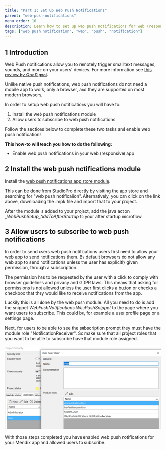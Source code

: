 ```yaml
---
title: "Part 1: Set Up Web Push Notifications"
parent: "web-push-notifications"
menu_order: 10
description: Learn how to set up web push notifications for web (responsive) apps.
tags: ["web push notification", "web", "push", "notification"]
---
```


## 1 Introduction

Web Push notifications allow you to remotely trigger small text messages, sounds, and more on your users' devices.
For more information see [this review by OneSignal](https://onesignal.com/webpush).

Unlike native push notifications, web push notifications do not need a mobile app to work, only a browser, and they are supported on most modern browsers. 

In order to setup web push notifications you will have to:

1. Install the web push notifications module
3. Allow users to subscribe to web push notifications

Follow the sections below to complete these two tasks and enable web push notifications.

**This how-to will teach you how to do the following:**

* Enable web push notifications in your web (responsive) app

## 2 Install the web push notifications module

Install the [web push notifications app store module](https://marketplace.mendix.com/link/component/114331).

This can be done from StudioPro directly by visiting the app store and searching for "web push notificaiion".
Alternatively, you can click on the link above, downloading the .mpk file and import that to your project.

After the module is added to your project, add the java action *_WebPushSetup_AddToAfterStartup* to your after startup microflow.

## 3 Allow users to subscribe to web push notifications

In order to send users web push notifications users first need to allow your web app to send notifications them.
By default browsers do not allow any web app to send notifications unless the user has explicitly given permission, through a subscription.

The permission has to be requested by the user with a click to comply with browser guidelines and privacy and GDPR laws.
This means that asking for permissions is not allowed unless the user first clicks a button or checks a checkbox that they would like to receive notifications from the app.

Luckily this is all done by the web push module. All you need to do is add the snippet *WebPushNotifications.WebPushSnippet* to the page where you want users to subscribe.
This could be, for example a user profile page or a settings page.

Next, for users to be able to see the subscription prompt they must have the module role "NotificationReceiver".
So make sure that all project roles that you want to be able to subscribe have that module role assigned.

![](attachments/web-push-notifications-user-security.png)

With those steps completed you have enabled web push notifications for your Mendix app and allowed users to subscribe.

